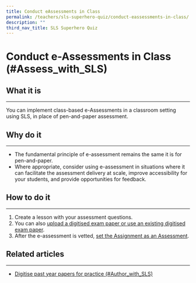 ```yaml
---
title: Conduct eAssessments in Class
permalink: /teachers/sls-superhero-quiz/conduct-eassessments-in-class/
description: ""
third_nav_title: SLS Superhero Quiz
---
```

<h1 class="page-title">Conduct e-Assessments in Class (#Assess_with_SLS)</h1>

<h2>What it is</h2>
<hr>
<p>You can implement class-based e-Assessments in a classroom setting using SLS, in place of pen-and-paper assessment.</p>
<h2>Why do it</h2>
<hr>
<ul>
  <li>The fundamental principle of e-assessment remains the same it is for pen-and-paper.</li>
  <li>Where appropriate, consider using e-assessment in situations where it can facilitate the assessment delivery at scale, improve accessibility for your students, and provide opportunities for feedback.</li>
</ul>
<h2>How to do it</h2>
<hr>
<ol>
  <li>Create a lesson with your assessment questions.</li>
  <li>You can also <a target="_blank" href="/teacher-user-guide/author/upload-question-and-test-interoperability-qti-files/">upload a digitised exam paper or use an existing digitised exam paper</a>.</li>
<li>After the e-assessment is vetted, <a target="_blank" href="/teacher-user-guide/assess/set-assignments-as-assessments/">set the Assignment as an Assessment</a>.</li>
</ol>

<h2>Related articles</h2>
<hr>
<ul>
  <li><a target="_blank" href="/teachers/sls-superhero-quiz/digitise-past-year-papers-for-practice/">Digitise past year papers for practice (#Author_with_SLS)</a></li>
</ul>